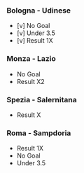 ### Bologna - Udinese
- [v] No Goal
- [v] Under 3.5
- [v] Result 1X 

### Monza - Lazio
- No Goal
- Result X2

### Spezia - Salernitana
- Result X

### Roma - Sampdoria
- Result 1X
- No Goal
- Under 3.5
